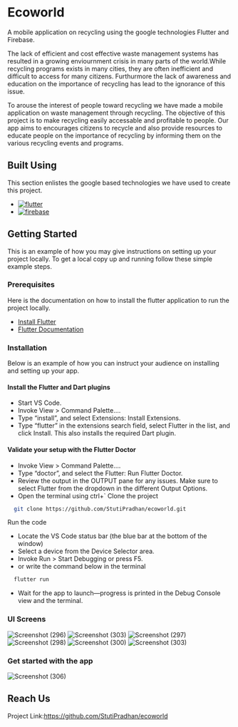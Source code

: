 
# Ecoworld

A mobile application on recycling using the google technologies Flutter and Firebase.

The lack of efficient and cost effective waste management systems has resulted in a growing enviournment crisis in many parts of the world.While recycling programs exists in many cities, they are often inefficient and difficult to access for many citizens. Furthurmore the lack of awareness and education on the importance of recycling has lead to the ignorance of this issue.

To arouse the interest of people toward recycling we have made a mobile application on waste management through recycling. The objective of this project is to make recycling easily accessable and profitable to people. Our app aims to encourages citizens to recycle and also provide resources to educate people on the importance of recycling by informing them on the various recycling events and programs.

## Built Using

This section enlistes the google based technologies we have used to create this project.
- [![flutter](https://img.shields.io/badge/flutter-F0FFFF?style=for-the-badge&logo=flutter&logoColor=blue)](https://flutter.dev/)
- [![firebase](https://img.shields.io/badge/firebase-1E90FF?style=for-the-badge&logo=firebase&logoColor=yellow)](https://firebase.google.com/)

## Getting Started

This is an example of how you may give instructions on setting up your project locally. To get a local copy up and running follow these simple example steps.

### Prerequisites
Here is the documentation on how to install the flutter application to run the project locally.

- [Install Flutter](https://docs.flutter.dev/get-started/install)
- [Flutter Documentation](https://docs.flutter.dev/)

### Installation
Below is an example of how you can instruct your audience on installing and setting up your app. 

#### Install the Flutter and Dart plugins
- Start VS Code.
- Invoke View > Command Palette….
- Type “install”, and select Extensions: Install Extensions.
- Type “flutter” in the extensions search field, select Flutter in the list, and click Install. This also installs the required Dart plugin.
#### Validate your setup with the Flutter Doctor
- Invoke View > Command Palette….
- Type “doctor”, and select the Flutter: Run Flutter Doctor.
- Review the output in the OUTPUT pane for any issues. Make sure to select Flutter from the dropdown in the different Output Options.
- Open the terminal using ctrl+` 
Clone the project

```bash
  git clone https://github.com/StutiPradhan/ecoworld.git
```

Run the code

- Locate the VS Code status bar (the blue bar at the bottom of the window)
- Select a device from the Device Selector area.
- Invoke Run > Start Debugging or press F5.
- or write the command below in the terminal 
```bash
  flutter run
```
- Wait for the app to launch—progress is printed in the Debug Console view and the terminal.

### UI Screens
![Screenshot (296)](https://user-images.githubusercontent.com/109619458/228728143-c2b108ad-e2e0-426a-ad77-8358688c79e9.png)
![Screenshot (303)](https://user-images.githubusercontent.com/109619458/228728284-0755e78b-934c-457c-b7a1-f084f334a051.png)
![Screenshot (297)](https://user-images.githubusercontent.com/109619458/228728213-e605225d-566c-4aa6-adc8-0dd4a3b26d31.png)
![Screenshot (298)](https://user-images.githubusercontent.com/109619458/229163467-a155e996-8606-4fde-bc6f-9453950cb0ed.png)
![Screenshot (300)](https://user-images.githubusercontent.com/109619458/229163707-bcc9bf06-52c2-4f80-97ad-284575547e6c.png)
![Screenshot (303)](https://user-images.githubusercontent.com/109619458/228728691-8ba9419f-8436-4d4b-84c8-6096b6a81006.png)


### Get started with the app

![Screenshot (306)](https://user-images.githubusercontent.com/109619458/228727737-1cbcbbee-85e3-4855-ac7b-9b07d5a5aed1.png)


## Reach Us
Project Link:https://github.com/StutiPradhan/ecoworld







